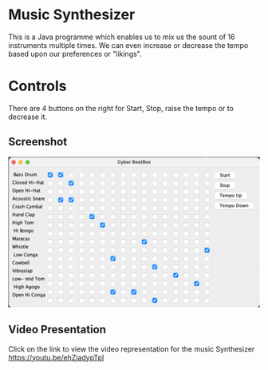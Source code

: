 # Music Synthesizer

This is a Java programme which enables us to mix us the sount of 16 instruments multiple times.
We can even increase or decrease the tempo based upon our preferences or "likings".

# Controls

There are 4 buttons on the right for Start, Stop, raise the tempo or to decrease it.

## Screenshot

![Screenshot](https://raw.githubusercontent.com/Abhaysworkplace/music-synthesizer/main/Screenshot%202022-08-03%20at%208.45.09%20PM.png)

## Video Presentation

Click on the link to view the video representation for the music Synthesizer
https://youtu.be/ehZjadypTpI
